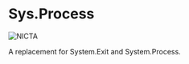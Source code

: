 # Sys.Process

![NICTA](http://i.imgur.com/Ns5hntl.jpg)

A replacement for System.Exit and System.Process.
